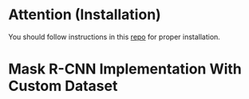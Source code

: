 # Attention (Installation)

You should follow instructions in this [repo](url) for proper installation.

# Mask R-CNN Implementation With Custom Dataset
